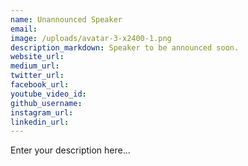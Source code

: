 ```yaml
---
name: Unannounced Speaker
email:
image: /uploads/avatar-3-x2400-1.png
description_markdown: Speaker to be announced soon.
website_url:
medium_url:
twitter_url:
facebook_url:
youtube_video_id:
github_username:
instagram_url:
linkedin_url:
---
```

Enter your description here...
